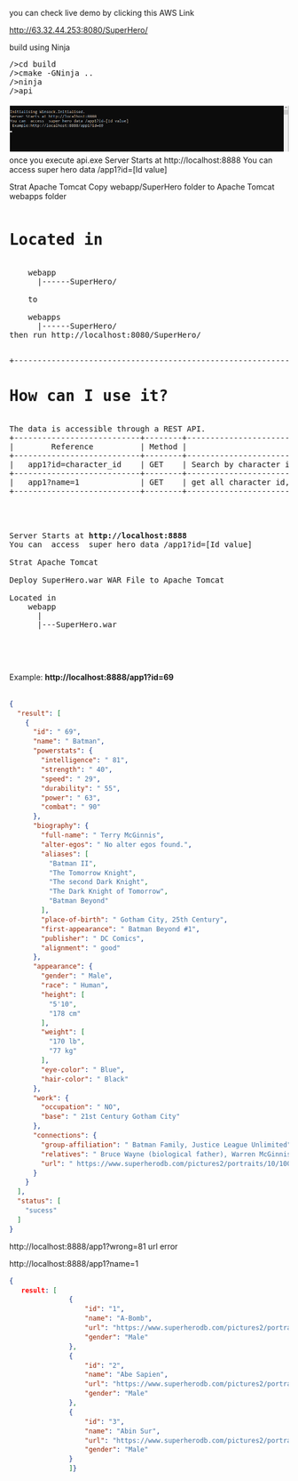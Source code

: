 you can check live demo by clicking this  AWS  Link

http://63.32.44.253:8080/SuperHero/

build using Ninja
<pre>
/>cd build
/>cmake -GNinja ..
/>ninja
/>api
</pre>
<img src="server_console.png">
once you execute api.exe 
Server Starts at http://localhost:8888
You can  access  super hero data /app1?id=[Id value]
 
Strat Apache Tomcat 
Copy  webapp/SuperHero folder to Apache Tomcat webapps folder 
<pre>
<h1>Located in</h1>
	webapp
	  |------SuperHero/

	to

	webapps
	  |------SuperHero/  
then run http://localhost:8080/SuperHero/   
</pre>
<pre> 
+------------------------------------------------------------------------------------------------------------------------------------------------------------------+
<h1>How can I use it?</h1>
The data is accessible through a REST API.
+---------------------------+--------+------------------------------------------------------------------+
|        Reference          | Method |                         Purpose                                  |
+---------------------------+--------+------------------------------------------------------------------+ 
|   app1?id=character_id    | GET    | Search by character id. Returns all information of the character.|
+---------------------------+--------+------------------------------------------------------------------+
|   app1?name=1             | GET    | get all character id,name,gender,url from database               |
+---------------------------+--------+------------------------------------------------------------------+ 
	
 


Server Starts at <strong>http://localhost:8888</strong>
You can  access  super hero data /app1?id=[Id value]
 
Strat Apache Tomcat 
 
Deploy SuperHero.war WAR File to Apache Tomcat 

Located in
	webapp
	  |
	  |---SuperHero.war
	   
 
 
 
</pre>
Example:
<strong>http://localhost:8888/app1?id=69</strong>
```json

{
  "result": [
    {
      "id": " 69",
      "name": " Batman",
      "powerstats": {
        "intelligence": " 81",
        "strength": " 40",
        "speed": " 29",
        "durability": " 55",
        "power": " 63",
        "combat": " 90"
      },
      "biography": {
        "full-name": " Terry McGinnis",
        "alter-egos": " No alter egos found.",
        "aliases": [
          "Batman II",
          "The Tomorrow Knight",
          "The second Dark Knight",
          "The Dark Knight of Tomorrow",
          "Batman Beyond"
        ],
        "place-of-birth": " Gotham City, 25th Century",
        "first-appearance": " Batman Beyond #1",
        "publisher": " DC Comics",
        "alignment": " good"
      },
      "appearance": {
        "gender": " Male",
        "race": " Human",
        "height": [
          "5'10",
          "178 cm"
        ],
        "weight": [
          "170 lb",
          "77 kg"
        ],
        "eye-color": " Blue",
        "hair-color": " Black"
      },
      "work": {
        "occupation": " NO",
        "base": " 21st Century Gotham City"
      },
      "connections": {
        "group-affiliation": " Batman Family, Justice League Unlimited",
        "relatives": " Bruce Wayne (biological father), Warren McGinnis (father, deceased), Mary McGinnis (mother), Matt McGinnis (brother)",
        "url": " https://www.superherodb.com/pictures2/portraits/10/100/10441.jpg"
      }
    }
  ],
  "status": [
    "sucess"
  ]
}
```
http://localhost:8888/app1?wrong=81
 url error

http://localhost:8888/app1?name=1
 ```json
{
	result: [
				{
					"id": "1",
					"name": "A-Bomb",
					"url": "https://www.superherodb.com/pictures2/portraits/10/100/10060.jpg",
					"gender": "Male"
				},
				{
					"id": "2",
					"name": "Abe Sapien",
					"url": "https://www.superherodb.com/pictures2/portraits/10/100/956.jpg",
					"gender": "Male"
				},
				{
					"id": "3",
					"name": "Abin Sur",
					"url": "https://www.superherodb.com/pictures2/portraits/10/100/1460.jpg",
					"gender": "Male"
				}
				]}
```

